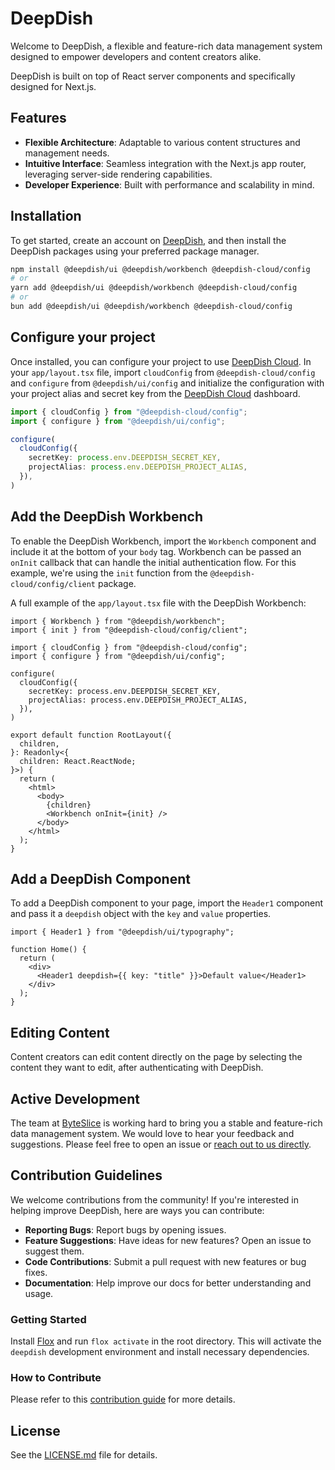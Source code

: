 # DeepDish

Welcome to DeepDish, a flexible and feature-rich data management system designed to empower developers and content creators alike.

DeepDish is built on top of React server components and specifically designed for Next.js.

## Features

- **Flexible Architecture**: Adaptable to various content structures and management needs.
- **Intuitive Interface**: Seamless integration with the Next.js app router, leveraging server-side rendering capabilities.
- **Developer Experience**: Built with performance and scalability in mind.

## Installation

To get started, create an account on [DeepDish](https://dashboard.deepdish.app), and then install the DeepDish packages using your preferred package manager.

```sh
npm install @deepdish/ui @deepdish/workbench @deepdish-cloud/config
# or
yarn add @deepdish/ui @deepdish/workbench @deepdish-cloud/config
# or
bun add @deepdish/ui @deepdish/workbench @deepdish-cloud/config
```

## Configure your project

Once installed, you can configure your project to use [DeepDish Cloud](https://dashboard.deepdish.app).
In your `app/layout.tsx` file, import `cloudConfig` from `@deepdish-cloud/config` and `configure` from `@deepdish/ui/config` and initialize the configuration with your project alias and secret key from the [DeepDish Cloud](https://dashboard.deepdish.app) dashboard.

```ts
import { cloudConfig } from "@deepdish-cloud/config";
import { configure } from "@deepdish/ui/config";

configure(
  cloudConfig({
    secretKey: process.env.DEEPDISH_SECRET_KEY,
    projectAlias: process.env.DEEPDISH_PROJECT_ALIAS,
  }),
)
```

## Add the DeepDish Workbench

To enable the DeepDish Workbench, import the `Workbench` component and include it at the bottom of your `body` tag.
Workbench can be passed an `onInit` callback that can handle the initial authentication flow.
For this example, we're using the `init` function from the `@deepdish-cloud/config/client` package.

A full example of the `app/layout.tsx` file with the DeepDish Workbench:

```tsx
import { Workbench } from "@deepdish/workbench";
import { init } from "@deepdish-cloud/config/client";

import { cloudConfig } from "@deepdish-cloud/config";
import { configure } from "@deepdish/ui/config";

configure(
  cloudConfig({
    secretKey: process.env.DEEPDISH_SECRET_KEY,
    projectAlias: process.env.DEEPDISH_PROJECT_ALIAS,
  }),
)

export default function RootLayout({
  children,
}: Readonly<{
  children: React.ReactNode;
}>) {
  return (
    <html>
      <body>
        {children}
        <Workbench onInit={init} />
      </body>
    </html>
  );
}
```

## Add a DeepDish Component

To add a DeepDish component to your page, import the `Header1` component and pass it a `deepdish` object with the `key` and `value` properties.

```tsx
import { Header1 } from "@deepdish/ui/typography";

function Home() {
  return (
    <div>
      <Header1 deepdish={{ key: "title" }}>Default value</Header1>
    </div>
  );
}
```

## Editing Content

Content creators can edit content directly on the page by selecting the content they want to edit, after authenticating with DeepDish.

## Active Development

The team at [ByteSlice](https://byteslice.co) is working hard to bring you a stable and feature-rich data management system. We would love to hear your feedback and suggestions. Please feel free to open an issue or [reach out to us directly](https://byteslice.co/contact).

## Contribution Guidelines

We welcome contributions from the community! If you're interested in helping improve DeepDish, here are ways you can contribute:

- **Reporting Bugs**: Report bugs by opening issues.
- **Feature Suggestions**: Have ideas for new features? Open an issue to suggest them.
- **Code Contributions**: Submit a pull request with new features or bug fixes.
- **Documentation**: Help improve our docs for better understanding and usage.

### Getting Started

Install [Flox](https://flox.dev/) and run `flox activate` in the root directory. This will activate the `deepdish` development environment and install necessary dependencies.

### How to Contribute

Please refer to this [contribution guide](./CONTRIBUTE.md) for more details.

## License

See the [LICENSE.md](LICENSE.md) file for details.
